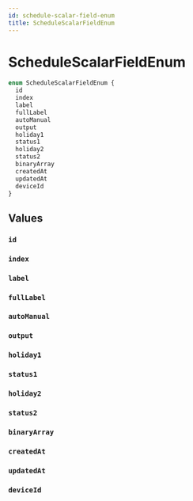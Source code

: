 ```yaml
---
id: schedule-scalar-field-enum
title: ScheduleScalarFieldEnum
---
```


 # ScheduleScalarFieldEnum





```graphql
enum ScheduleScalarFieldEnum {
  id
  index
  label
  fullLabel
  autoManual
  output
  holiday1
  status1
  holiday2
  status2
  binaryArray
  createdAt
  updatedAt
  deviceId
}
```


## Values

### `id` 




### `index` 




### `label` 




### `fullLabel` 




### `autoManual` 




### `output` 




### `holiday1` 




### `status1` 




### `holiday2` 




### `status2` 




### `binaryArray` 




### `createdAt` 




### `updatedAt` 




### `deviceId` 






